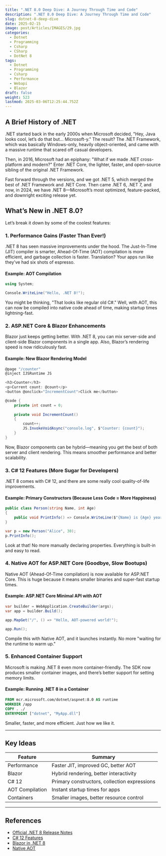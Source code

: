 ```yaml
---
title: ".NET 8.0 Deep Dive: A Journey Through Time and Code"
description: ".NET 8.0 Deep Dive: A Journey Through Time and Code"
slug: dotnet-8-deep-dive
date: 2025-02-15
image: post/Articles/IMAGES/29.jpg
categories:
  - Dotnet
  - Programming
  - Csharp
  - CSharp
  - DotNet 8
tags:
  - Dotnet
  - Programming
  - Csharp
  - Performance
  - Webapi
  - Blazor
draft: false
weight: 523
lastmod: 2025-03-06T12:25:44.752Z
---
```

<!-- # .NET 8.0 Deep Dive: A Journey Through Time and Code

Ah, .NET 8.0—Microsoft’s latest brainchild. If you’ve been around since the days of .NET Framework 1.0, congratulations! You have officially unlocked "seasoned developer" status. If not, no worries—I'll catch you up on everything from .NET's caveman days to its shiny new future.

Let’s jump into the history, explore what’s new in .NET 8.0, and, of course, dive into some sweet, sweet code. -->

## A Brief History of .NET

.NET started back in the early 2000s when Microsoft decided, "Hey, Java looks cool, let’s do that but… Microsoft-y." The result? The .NET Framework, which was basically Windows-only, heavily object-oriented, and came with a massive runtime that scared off casual developers.

Then, in 2016, Microsoft had an epiphany: "What if we made .NET cross-platform and modern?" Enter .NET Core, the lighter, faster, and open-source sibling of the original .NET Framework.

Fast forward through the versions, and we got .NET 5, which merged the best of .NET Framework and .NET Core. Then came .NET 6, .NET 7, and now, in 2024, we have .NET 8—Microsoft’s most optimized, feature-packed, and downright exciting release yet.

## What’s New in .NET 8.0?

Let’s break it down by some of the coolest features:

### 1. **Performance Gains (Faster Than Ever!)**

.NET 8 has seen massive improvements under the hood. The Just-In-Time (JIT) compiler is smarter, Ahead-Of-Time (AOT) compilation is more efficient, and garbage collection is faster. Translation? Your apps run like they’ve had six shots of espresso.

#### Example: AOT Compilation

```csharp
using System;

Console.WriteLine("Hello, .NET 8!");
```

You might be thinking, "That looks like regular old C#." Well, with AOT, this can now be compiled into native code ahead of time, making startup times lightning-fast.

### 2. **ASP.NET Core & Blazor Enhancements**

Blazor just keeps getting better. With .NET 8, you can mix server-side and client-side Blazor components in a single app. Also, Blazor’s rendering speed is now ridiculously fast.

#### Example: New Blazor Rendering Model

```csharp
@page "/counter"
@inject IJSRuntime JS

<h3>Counter</h3>
<p>Current count: @count</p>
<button @onclick="IncrementCount">Click me</button>

@code {
    private int count = 0;
    
    private void IncrementCount()
    {
        count++;
        JS.InvokeVoidAsync("console.log", $"Counter: {count}");
    }
}
```

Now, Blazor components can be hybrid—meaning you get the best of both server and client rendering. This means smoother performance and better scalability.

### 3. **C# 12 Features (More Sugar for Developers)**

.NET 8 comes with C# 12, and there are some really cool quality-of-life improvements.

#### Example: Primary Constructors (Because Less Code = More Happiness)

```csharp
public class Person(string Name, int Age)
{
    public void PrintInfo() => Console.WriteLine($"{Name} is {Age} years old");
}

var p = new Person("Alice", 30);
p.PrintInfo();
```

Look at that! No more manually declaring properties. Everything is built-in and easy to read.

### 4. **Native AOT for ASP.NET Core (Goodbye, Slow Bootups)**

Native AOT (Ahead-Of-Time compilation) is now available for ASP.NET Core. This is huge because it means smaller binaries and super-fast startup times.

#### Example: ASP.NET Core Minimal API with AOT

```csharp
var builder = WebApplication.CreateBuilder(args);
var app = builder.Build();

app.MapGet("/", () => "Hello, AOT-powered world!");

app.Run();
```

Compile this with Native AOT, and it launches instantly. No more "waiting for the runtime to warm up."

### 5. **Enhanced Container Support**

Microsoft is making .NET 8 even more container-friendly. The SDK now produces smaller container images, and there’s better support for setting memory limits.

#### Example: Running .NET 8 in a Container

```dockerfile
FROM mcr.microsoft.com/dotnet/aspnet:8.0 AS runtime
WORKDIR /app
COPY . ./
ENTRYPOINT ["dotnet", "MyApp.dll"]
```

Smaller, faster, and more efficient. Just how we like it.

<!-- ## Wrapping Up

.NET 8.0 is a powerhouse. With better performance, new Blazor features, improved AOT compilation, and C# 12 goodies, it’s a fantastic upgrade for developers everywhere.

So, whether you're upgrading an existing app or starting fresh, .NET 8 is ready to make your life easier.

Go forth and build something awesome! -->

***

## Key Ideas

| Feature         | Summary                                      |
| --------------- | -------------------------------------------- |
| Performance     | Faster JIT, improved GC, better AOT          |
| Blazor          | Hybrid rendering, better interactivity       |
| C# 12           | Primary constructors, collection expressions |
| AOT Compilation | Instant startup times for apps               |
| Containers      | Smaller images, better resource control      |

***

## References

* [Official .NET 8 Release Notes](https://devblogs.microsoft.com/dotnet/announcing-dotnet-8/)
* [C# 12 Features](https://learn.microsoft.com/en-us/dotnet/csharp/whats-new/csharp-12)
* [Blazor in .NET 8](https://learn.microsoft.com/en-us/aspnet/core/blazor/)
* [Native AOT](https://learn.microsoft.com/en-us/dotnet/core/deploying/native-aot/)
